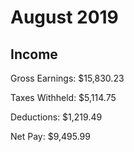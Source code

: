 # August 2019

## Income

Gross Earnings: $15,830.23

Taxes Withheld: $5,114.75

Deductions: $1,219.49

Net Pay: $9,495.99

